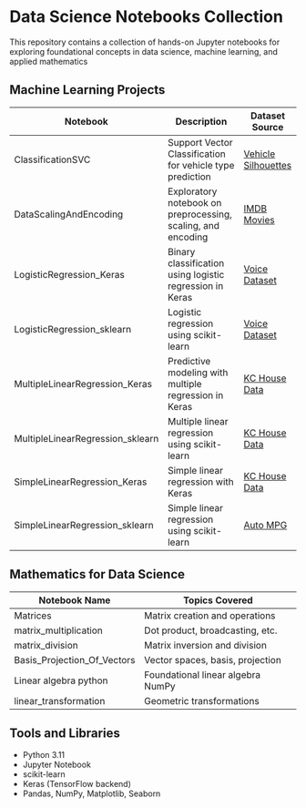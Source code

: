 # Data Science Notebooks Collection

This repository contains a collection of hands-on Jupyter notebooks for exploring foundational concepts in data science, machine learning, and applied mathematics

## Machine Learning Projects

| Notebook                         | Description                                                  | Dataset Source |
|----------------------------------|--------------------------------------------------------------|----------------|
|  ClassificationSVC               | Support Vector Classification for vehicle type prediction    | [Vehicle Silhouettes](https://www.kaggle.com/datasets/pritech/vehicle-silhouettes) |
|  DataScalingAndEncoding          | Exploratory notebook on preprocessing, scaling, and encoding | [IMDB Movies](https://www.kaggle.com/datasets/harshitshankhdhar/imdb-dataset-of-top-1000-movies-and-tv-shows) |
|  LogisticRegression_Keras        | Binary classification using logistic regression in Keras     | [Voice Dataset](https://www.kaggle.com/datasets/shabareesharyan/voice-dataset) |
|  LogisticRegression_sklearn      | Logistic regression using scikit-learn                       | [Voice Dataset](https://www.kaggle.com/datasets/shabareesharyan/voice-dataset) |
|  MultipleLinearRegression_Keras  | Predictive modeling with multiple regression in Keras        | [KC House Data](https://www.kaggle.com/datasets/shivachandel/kc-house-data) |
|  MultipleLinearRegression_sklearn| Multiple linear regression using scikit-learn                | [KC House Data](https://www.kaggle.com/datasets/shivachandel/kc-house-data) |
|  SimpleLinearRegression_Keras    | Simple linear regression with Keras                          | [KC House Data](https://www.kaggle.com/datasets/shivachandel/kc-house-data) |
|  SimpleLinearRegression_sklearn  | Simple linear regression using scikit-learn                  | [Auto MPG](https://www.kaggle.com/datasets/uciml/autompg-dataset) |


## Mathematics for Data Science

| Notebook Name               | Topics Covered                     |
|-----------------------------|------------------------------------|
|  Matrices                   | Matrix creation and operations     |
|  matrix_multiplication      | Dot product, broadcasting, etc.    |
|  matrix_division            | Matrix inversion and division      |
|  Basis_Projection_Of_Vectors| Vector spaces, basis, projection   |
|  Linear algebra python      | Foundational linear algebra NumPy  |
|  linear_transformation      | Geometric transformations          |


## Tools and Libraries

- Python 3.11
- Jupyter Notebook
- scikit-learn
- Keras (TensorFlow backend)
- Pandas, NumPy, Matplotlib, Seaborn
